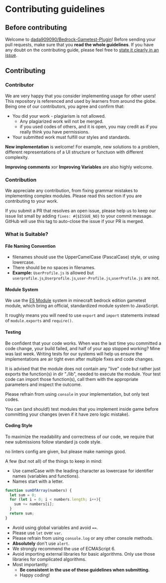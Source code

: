 # Contributing guidelines

## Before contributing

Welcome to [dada909090/Bedrock-Gametest-Plugin](https://github.com/dada909090/Bedrock-Gametest-Plugin)! Before sending your pull requests,
make sure that you **read the whole guidelines**. If you have any doubt on the contributing guide, please feel free to
[state it clearly in an issue](https://github.com/dada909090/Bedrock-Gametest-Plugin/issues/new).

## Contributing

### Contributor

We are very happy that you consider implementing usage for other users! This repository is
referenced and used by learners from around the globe. Being one of our contributors, you agree and confirm that:

- You did your work - plagiarism is not allowed.
  - Any plagiarized work will not be merged.
  - if you used codes of others, and it is open, you may credit as if you really think you have permissions.
- Your submitted work must fulfill our styles and standards.

**New implementation** is welcome! For example, new solutions to a problem, different representations of a UI
structure or functuon with different complexity.

**Improving comments** xor **Improving Variables** are also highly welcome.

### Contribution

We appreciate any contribution, from fixing grammar mistakes to implementing complex modules. Please read this
section if you are contributing to your work.

If you submit a PR that resolves an open issue, please help us to keep our issue list small by adding
`fixes: #{$ISSUE_NO}` to your commit message. GitHub will use this tag to auto-close the issue if your PR is merged.

### What is Suitable?


#### File Naming Convention

- filenames should use the UpperCamelCase (PascalCase) style, or using lowercase.
- There should be no spaces in filenames.
- **Example:** `UserProfile.js` is allowed but `userprofile.js`,`Userprofile.js`,`user-Profile.js`,`userProfile.js` are
  not.

#### Module System

We use the [ES Module](https://hacks.mozilla.org/2018/03/es-modules-a-cartoon-deep-dive/) system in minecraft bedrock edition gametest module, which bring an official, standardized module system to JavaScript.

It roughly means you will need to use `export` and `import` statements instead of `module.exports` and `require()`.

#### Testing

Be confident that your code works. When was the last time you committed a code change, your build failed, and half of
your app stopped working? Mine was last week. Writing tests for our systems will help us ensure the implementations
are air tight even after multiple fixes and code changes.

It is advised that the module does not contain any "live" code but rather just exports the function(s) in dir "./lib", 
needed to execute the module. Your test code can import those function(s), call them with the appropriate parameters
and inspect the outcome.

Please refrain from using `console` in your implementation, but only test codes.

You can (and should!) test modules that you implement inside game before committing your changes (even if it have zero logic mistake).

#### Coding Style

To maximize the readability and correctness of our code, we require that new submissions follow standard js code style.

no linters config are given, but please make namings good.

A few (but not all) of the things to keep in mind:

- Use camelCase with the leading character as lowercase for identifier names (variables and functions).
- Names start with a letter.

```js
function sumOfArray(numbers) {
  let sum = 0;
  for (let i = 0; i < numbers.length; i++){
    sum += numbers[i];
  }
  return sum;
}
```

- Avoid using global variables and avoid `==`.
- Please use `let` over `var`.
- Please refrain from using `console.log` or any other console methods.
- **Absolutely** don't use `alert`.
- We strongly recommend the use of ECMAScript 6.
- Avoid importing external libraries for basic algorithms. Only use those libraries for complicated algorithms.
- Most importantly:
  - **Be consistent in the use of these guidelines when submitting.**
  - Happy coding!